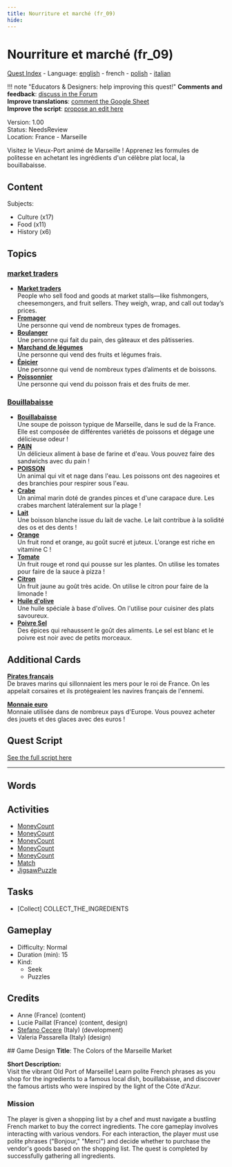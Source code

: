 ```yaml
---
title: Nourriture et marché (fr_09)
hide:
---
```


# Nourriture et marché (fr_09)
[Quest Index](./index.fr.md) - Language: [english](./fr_09.md) - french - [polish](./fr_09.pl.md) - [italian](./fr_09.it.md)

!!! note "Educators & Designers: help improving this quest!"
    **Comments and feedback**: [discuss in the Forum](https://antura.discourse.group/t/fr-09-the-colors-of-the-marseille-market/28/1)  
    **Improve translations**: [comment the Google Sheet](https://docs.google.com/spreadsheets/d/1FPFOy8CHor5ArSg57xMuPAG7WM27-ecDOiU-OmtHgjw/edit?gid=1243903291#gid=1243903291)  
    **Improve the script**: [propose an edit here](https://github.com/vgwb/Antura/blob/main/Assets/_discover/_quests/FR_09%20Food%20&%20Market/FR_09%20Food%20&%20Market%20-%20Yarn%20Script.yarn)  

Version: 1.00  
Status: NeedsReview  
Location: France - Marseille

Visitez le Vieux-Port animé de Marseille ! Apprenez les formules de politesse en achetant les ingrédients d'un célèbre plat local, la bouillabaisse.

## Content
Subjects: 

  - Culture (x17)
  - Food (x11)
  - History (x6)

## Topics
### [market traders](../topics/index.md#marketers)

  - **[Market traders](../cards/index.md#market_traders)**  
    People who sell food and goods at market stalls—like fishmongers, cheesemongers, and fruit sellers. They weigh, wrap, and call out today’s prices.  
  - **[Fromager](../cards/index.md#person_cheesemonger)**  
    Une personne qui vend de nombreux types de fromages.  
  - **[Boulanger](../cards/index.md#person_baker)**  
    Une personne qui fait du pain, des gâteaux et des pâtisseries.  
  - **[Marchand de légumes](../cards/index.md#person_greengrocer)**  
    Une personne qui vend des fruits et légumes frais.  
  - **[Épicier](../cards/index.md#person_grocer)**  
    Une personne qui vend de nombreux types d’aliments et de boissons.  
  - **[Poissonnier](../cards/index.md#person_fishmonger)**  
    Une personne qui vend du poisson frais et des fruits de mer.  
### [Bouillabaisse](../topics/index.md#bouillabaisse)

  - **[Bouillabaisse](../cards/index.md#bouillabaisse)**  
    Une soupe de poisson typique de Marseille, dans le sud de la France. Elle est composée de différentes variétés de poissons et dégage une délicieuse odeur !  
  - **[PAIN](../cards/index.md#food_bread)**  
    Un délicieux aliment à base de farine et d'eau. Vous pouvez faire des sandwichs avec du pain !  
  - **[POISSON](../cards/index.md#food_fish)**  
    Un animal qui vit et nage dans l'eau. Les poissons ont des nageoires et des branchies pour respirer sous l'eau.  
  - **[Crabe](../cards/index.md#food_crab)**  
    Un animal marin doté de grandes pinces et d'une carapace dure. Les crabes marchent latéralement sur la plage !  
  - **[Lait](../cards/index.md#food_milk)**  
    Une boisson blanche issue du lait de vache. Le lait contribue à la solidité des os et des dents !  
  - **[Orange](../cards/index.md#food_orange)**  
    Un fruit rond et orange, au goût sucré et juteux. L'orange est riche en vitamine C !  
  - **[Tomate](../cards/index.md#food_tomato)**  
    Un fruit rouge et rond qui pousse sur les plantes. On utilise les tomates pour faire de la sauce à pizza !  
  - **[Citron](../cards/index.md#food_lemon)**  
    Un fruit jaune au goût très acide. On utilise le citron pour faire de la limonade !  
  - **[Huile d'olive](../cards/index.md#food_olive_oil)**  
    Une huile spéciale à base d'olives. On l'utilise pour cuisiner des plats savoureux.  
  - **[Poivre Sel](../cards/index.md#food_pepper_salt)**  
    Des épices qui rehaussent le goût des aliments. Le sel est blanc et le poivre est noir avec de petits morceaux.  

## Additional Cards
**[Pirates français](../cards/index.md#pirates)**  
De braves marins qui sillonnaient les mers pour le roi de France. On les appelait corsaires et ils protégeaient les navires français de l'ennemi.  

**[Monnaie euro](../cards/index.md#currency_euro)**  
Monnaie utilisée dans de nombreux pays d'Europe. Vous pouvez acheter des jouets et des glaces avec des euros !  

## Quest Script

[See the full script here](./fr_09-script.fr.md)

---

## Words
## Activities
- [MoneyCount](../activities/index.md#MoneyCount)
- [MoneyCount](../activities/index.md#MoneyCount)
- [MoneyCount](../activities/index.md#MoneyCount)
- [MoneyCount](../activities/index.md#MoneyCount)
- [MoneyCount](../activities/index.md#MoneyCount)
- [Match](../activities/index.md#Match)
- [JigsawPuzzle](../activities/index.md#JigsawPuzzle)

## Tasks
- [Collect] COLLECT_THE_INGREDIENTS
## Gameplay
- Difficulty: Normal
- Duration (min): 15
- Kind:
  - Seek
  - Puzzles
## Credits
- Anne (France) (content)
- Lucie Paillat (France) (content, design)
- [Stefano Cecere](https://stefanocecere.com) (Italy) (development)
- Valeria Passarella (Italy) (design)

## Game Design
**Title**: The Colors of the Marseille Market

**Short Description:**  
Visit the vibrant Old Port of Marseille! Learn polite French phrases as you shop for the ingredients to a famous local dish, bouillabaisse, and discover the famous artists who were inspired by the light of the Côte d'Azur.

### Mission
The player is given a shopping list by a chef and must navigate a bustling French market to buy the correct ingredients. The core gameplay involves interacting with various vendors. For each interaction, the player must use polite phrases ("Bonjour," "Merci") and decide whether to purchase the vendor's goods based on the shopping list. The quest is completed by successfully gathering all ingredients.

